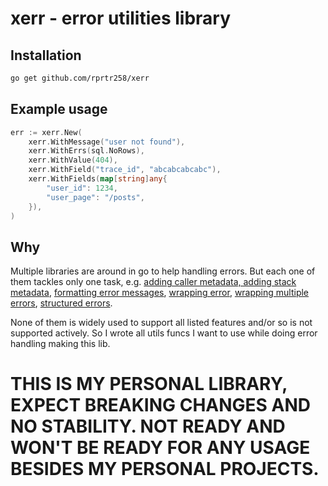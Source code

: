 # xerr - error utilities library

## Installation

```bash
go get github.com/rprtr258/xerr
```

## Example usage
```go
err := xerr.New(
    xerr.WithMessage("user not found"),
    xerr.WithErrs(sql.NoRows),
    xerr.WithValue(404),
    xerr.WithField("trace_id", "abcabcabcabc"),
    xerr.WithFields(map[string]any{
        "user_id": 1234,
        "user_page": "/posts",
    }),
)
```

## Why
Multiple libraries are around in go to help handling errors. But each one of them tackles only one task, e.g. [adding caller metadata, adding stack metadata](https://github.com/ztrue/tracerr), [formatting error messages](https://pkg.go.dev/fmt#Errorf), [wrapping error](https://github.com/pkg/errors), [wrapping multiple errors](go.uber.org/multierr), [structured errors](https://github.com/Southclaws/fault).

None of them is widely used to support all listed features and/or so is not supported actively. So I wrote all utils funcs I want to use while doing error handling making this lib.

# THIS IS MY PERSONAL LIBRARY, EXPECT BREAKING CHANGES AND NO STABILITY. NOT READY AND WON'T BE READY FOR ANY USAGE BESIDES MY PERSONAL PROJECTS.
